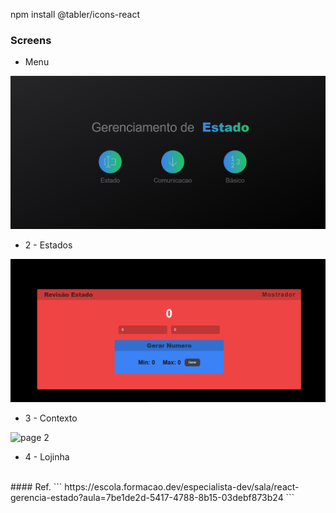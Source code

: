 npm install @tabler/icons-react

### Screens
* Menu
<img src="./screens/page-1.png" alt="page 1">

* 2 - Estados
<img src="./screens/page-2-estados.png" alt="page 2">

* 3 - Contexto
<img src="./screens/page-2.png" alt="page 2">

* 4 - Lojinha
<br />
#### Ref.
```
https://escola.formacao.dev/especialista-dev/sala/react-gerencia-estado?aula=7be1de2d-5417-4788-8b15-03debf873b24
```